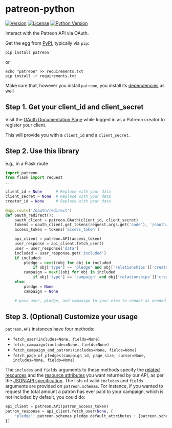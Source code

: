 # patreon-python
[![Version](https://img.shields.io/pypi/v/patreon.svg?style=flat)](http://pypi.python.org/pypi/patreon)
[![License](https://img.shields.io/pypi/l/patreon.svg?style=flat)](http://pypi.python.org/pypi/patreon)
[![Python Version](https://img.shields.io/pypi/pyversions/patreon.svg?style=flat)](http://pypi.python.org/pypi/patreon)

Interact with the Patreon API via OAuth.

Get the egg from [PyPI](https://pypi.python.org/pypi/patreon), typically via `pip`:

```
pip install patreon
```
or
```
echo "patreon" >> requirements.txt
pip install -r requirements.txt
```

Make sure that, however you install `patreon`,
you install its [dependencies](https://github.com/Patreon/patreon-python/blob/master/setup.py#L12) as well


Step 1. Get your client_id and client_secret
---
Visit the [OAuth Documentation Page](https://www.patreon.com/oauth2/documentation)
while logged in as a Patreon creator to register your client.

This will provide you with a `client_id` and a `client_secret`.


Step 2. Use this library
---
e.g., in a Flask route
```python
import patreon
from flask import request
...

client_id = None      # Replace with your data
client_secret = None  # Replace with your data
creator_id = None     # Replace with your data

@app.route('/oauth/redirect')
def oauth_redirect():
    oauth_client = patreon.OAuth(client_id, client_secret)
    tokens = oauth_client.get_tokens(request.args.get('code'), '/oauth/redirect')
    access_token = tokens['access_token']

    api_client = patreon.API(access_token)
    user_response = api_client.fetch_user()
    user = user_response['data']
    included = user_response.get('included')
    if included:
        pledge = next((obj for obj in included
            if obj['type'] == 'pledge' and obj['relationships']['creator']['data']['id'] == creator_id), None)
        campaign = next((obj for obj in included
            if obj['type'] == 'campaign' and obj['relationships']['creator']['data']['id'] == creator_id), None)
    else:
        pledge = None
        campaign = None

    # pass user, pledge, and campaign to your view to render as needed
```


Step 3. (Optional) Customize your usage
---
`patreon.API` instances have four methods:
* `fetch_user(includes=None, fields=None)`
* `fetch_campaign(includes=None, fields=None)`
* `fetch_campaign_and_patrons(includes=None, fields=None)`
* `fetch_page_of_pledges(campaign_id, page_size, cursor=None, includes=None, fields=None)`

The `includes` and `fields` arguments to these methods specify
the [related resources](http://jsonapi.org/format/#fetching-includes)
and the [resource attributes](http://jsonapi.org/format/#fetching-sparse-fieldsets)
you want returned by our API, as per the [JSON:API specification](http://jsonapi.org/).
The lists of valid `includes` and `fields` arguments are provided on `patreon.schemas`.
For instance, if you wanted to request the total amount a patron has ever paid to your campaign,
which is not included by default, you could do:
```python
api_client = patreon.API(patron_access_token)
patron_response = api_client.fetch_user(None, {
    'pledge': patreon.schemas.pledge.default_attributes + [patreon.schemas.pledge.Attributes.total_historical_amount_cents]
})
```
